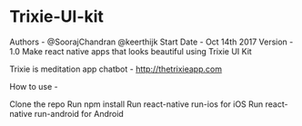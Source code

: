 # Trixie-UI-kit
Authors - @SoorajChandran @keerthijk
Start Date - Oct 14th 2017
Version - 1.0
Make react native apps that looks beautiful using Trixie UI Kit

Trixie is meditation app chatbot - http://thetrixieapp.com 

How to use - 

Clone the repo
Run npm install
Run react-native run-ios for iOS
Run react-native run-android for Android
